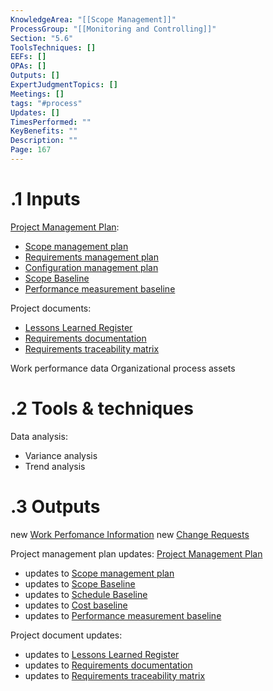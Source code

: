 ```yaml
---
KnowledgeArea: "[[Scope Management]]"
ProcessGroup: "[[Monitoring and Controlling]]"
Section: "5.6"
ToolsTechniques: []
EEFs: []
OPAs: []
Outputs: []
ExpertJudgmentTopics: []
Meetings: []
tags: "#process"
Updates: []
TimesPerformed: ""
KeyBenefits: ""
Description: ""
Page: 167
---
```

# .1 Inputs
[Project Management Plan](Project%20Management%20Plan.md):
* [Scope management plan](Scope%20management%20plan.md)
* [Requirements management plan](Requirements%20management%20plan.md)
* [Configuration management plan](Configuration%20management%20plan.md)
* [Scope Baseline](Scope%20Baseline.md)
* [Performance measurement baseline](Performance%20measurement%20baseline.md)

Project documents:
* [Lessons Learned Register](Lessons%20Learned%20Register.md)
* [Requirements documentation](Requirements%20documentation.md)
* [Requirements traceability matrix](Requirements%20traceability%20matrix.md)

Work performance data
Organizational process assets

# .2 Tools & techniques
Data analysis:
* Variance analysis
* Trend analysis

# .3 Outputs

new [Work Perfomance Information](Work%20Perfomance%20Information.md)
new [Change Requests](Change%20Requests.md)

Project management plan updates: [Project Management Plan](Project%20Management%20Plan.md)
* updates to [Scope management plan](Scope%20management%20plan.md)
* updates to [Scope Baseline](Scope%20Baseline.md)
* updates to [Schedule Baseline](Schedule%20Baseline.md)
* updates to [Cost baseline](Cost%20baseline.md)
* updates to [Performance measurement baseline](Performance%20measurement%20baseline.md)

Project document updates:
* updates to [Lessons Learned Register](Lessons%20Learned%20Register.md)
* updates to [Requirements documentation](Requirements%20documentation.md)
* updates to [Requirements traceability matrix](Requirements%20traceability%20matrix.md)

